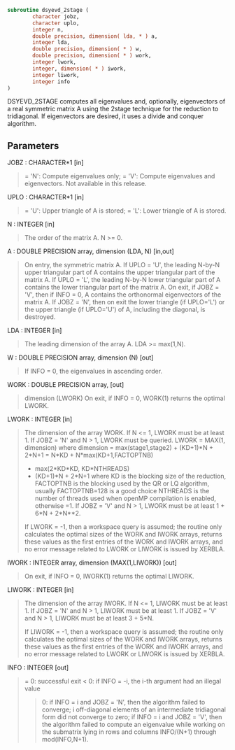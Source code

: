 ```fortran
subroutine dsyevd_2stage (
        character jobz,
        character uplo,
        integer n,
        double precision, dimension( lda, * ) a,
        integer lda,
        double precision, dimension( * ) w,
        double precision, dimension( * ) work,
        integer lwork,
        integer, dimension( * ) iwork,
        integer liwork,
        integer info
)
```

DSYEVD_2STAGE computes all eigenvalues and, optionally, eigenvectors of a
real symmetric matrix A using the 2stage technique for
the reduction to tridiagonal. If eigenvectors are desired, it uses a
divide and conquer algorithm.

## Parameters
JOBZ : CHARACTER\*1 [in]
> = 'N':  Compute eigenvalues only;
> = 'V':  Compute eigenvalues and eigenvectors.
> Not available in this release.

UPLO : CHARACTER\*1 [in]
> = 'U':  Upper triangle of A is stored;
> = 'L':  Lower triangle of A is stored.

N : INTEGER [in]
> The order of the matrix A.  N >= 0.

A : DOUBLE PRECISION array, dimension (LDA, N) [in,out]
> On entry, the symmetric matrix A.  If UPLO = 'U', the
> leading N-by-N upper triangular part of A contains the
> upper triangular part of the matrix A.  If UPLO = 'L',
> the leading N-by-N lower triangular part of A contains
> the lower triangular part of the matrix A.
> On exit, if JOBZ = 'V', then if INFO = 0, A contains the
> orthonormal eigenvectors of the matrix A.
> If JOBZ = 'N', then on exit the lower triangle (if UPLO='L')
> or the upper triangle (if UPLO='U') of A, including the
> diagonal, is destroyed.

LDA : INTEGER [in]
> The leading dimension of the array A.  LDA >= max(1,N).

W : DOUBLE PRECISION array, dimension (N) [out]
> If INFO = 0, the eigenvalues in ascending order.

WORK : DOUBLE PRECISION array, [out]
> dimension (LWORK)
> On exit, if INFO = 0, WORK(1) returns the optimal LWORK.

LWORK : INTEGER [in]
> The dimension of the array WORK.
> If N <= 1,               LWORK must be at least 1.
> If JOBZ = 'N' and N > 1, LWORK must be queried.
> LWORK = MAX(1, dimension) where
> dimension = max(stage1,stage2) + (KD+1)\*N + 2\*N+1
> = N\*KD + N\*max(KD+1,FACTOPTNB)
> + max(2\*KD\*KD, KD\*NTHREADS)
> + (KD+1)\*N + 2\*N+1
> where KD is the blocking size of the reduction,
> FACTOPTNB is the blocking used by the QR or LQ
> algorithm, usually FACTOPTNB=128 is a good choice
> NTHREADS is the number of threads used when
> openMP compilation is enabled, otherwise =1.
> If JOBZ = 'V' and N > 1, LWORK must be at least
> 1 + 6\*N + 2\*N\*\*2.
> 
> If LWORK = -1, then a workspace query is assumed; the routine
> only calculates the optimal sizes of the WORK and IWORK
> arrays, returns these values as the first entries of the WORK
> and IWORK arrays, and no error message related to LWORK or
> LIWORK is issued by XERBLA.

IWORK : INTEGER array, dimension (MAX(1,LIWORK)) [out]
> On exit, if INFO = 0, IWORK(1) returns the optimal LIWORK.

LIWORK : INTEGER [in]
> The dimension of the array IWORK.
> If N <= 1,                LIWORK must be at least 1.
> If JOBZ  = 'N' and N > 1, LIWORK must be at least 1.
> If JOBZ  = 'V' and N > 1, LIWORK must be at least 3 + 5\*N.
> 
> If LIWORK = -1, then a workspace query is assumed; the
> routine only calculates the optimal sizes of the WORK and
> IWORK arrays, returns these values as the first entries of
> the WORK and IWORK arrays, and no error message related to
> LWORK or LIWORK is issued by XERBLA.

INFO : INTEGER [out]
> = 0:  successful exit
> < 0:  if INFO = -i, the i-th argument had an illegal value
> > 0:  if INFO = i and JOBZ = 'N', then the algorithm failed
> to converge; i off-diagonal elements of an intermediate
> tridiagonal form did not converge to zero;
> if INFO = i and JOBZ = 'V', then the algorithm failed
> to compute an eigenvalue while working on the submatrix
> lying in rows and columns INFO/(N+1) through
> mod(INFO,N+1).
